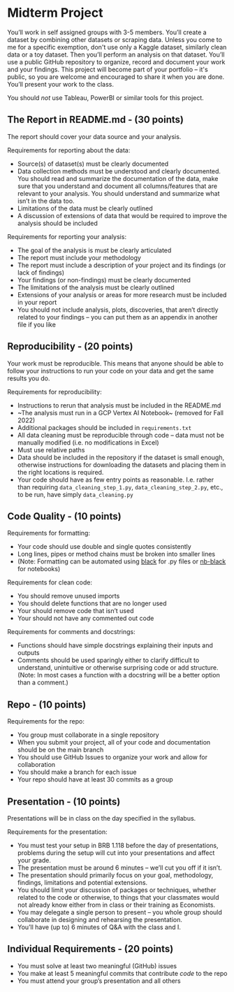 # Midterm Project

You’ll work in self assigned groups with 3-5 members. You’ll create a dataset by combining other datasets or scraping data. Unless you come to me for a specific exemption, don't use only a Kaggle dataset, similarly clean data or a toy dataset. Then you’ll perform an analysis on that dataset. You’ll use a public GitHub repository to organize, record and document your work and your findings. This project will become part of your portfolio – it's public, so you are welcome and encouraged to share it when you are done. You’ll present your work to the class.

You should _not_ use Tableau, PowerBI or similar tools for this project.

## The Report in README.md - (30 points)

The report should cover your data source and your analysis.  

Requirements for reporting about the data:
* Source(s) of dataset(s) must be clearly documented
* Data collection methods must be understood and clearly documented. You should read and summarize the documentation of the data, make sure that you understand and document all columns/features that are relevant to your analysis. You should understand and summarize what isn’t in the data too.
* Limitations of the data must be clearly outlined
* A discussion of extensions of data that would be required to improve the analysis should be included

Requirements for reporting your analysis:
* The goal of the analysis is must be clearly articulated
* The report must include your methodology
* The report must include a description of your project and its findings (or lack of findings)
* Your findings (or non-findings) must be clearly documented
* The limitations of the analysis must be clearly outlined
* Extensions of your analysis or areas for more research must be included in your report
* You should not include analysis, plots, discoveries, that aren’t directly related to your findings – you can put them as an appendix in another file if you like

## Reproducibility - (20 points)

Your work must be reproducible. This means that anyone should be able to follow your instructions to run your code on your data and get the same results you do.  

Requirements for reproducibility:
* Instructions to rerun that analysis must be included in the README.md
* ~The analysis must run in a GCP Vertex AI Notebook~ (removed for Fall 2022)
* Additional packages should be included in `requirements.txt`
* All data cleaning must be reproducible through code – data must not be manually modified (i.e. no modifications in Excel)
* Must use relative paths
* Data should be included in the repository if the dataset is small enough, otherwise instructions for downloading the datasets and placing them in the right locations is required.
* Your code should have as few entry points as reasonable. I.e. rather than requiring `data_cleaning_step_1.py`, `data_cleaning_step_2.py`, etc., to be run, have simply `data_cleaning.py`

## Code Quality - (10 points)

Requirements for formatting:
* Your code should use double and single quotes consistently
* Long lines, pipes or method chains must be broken into smaller lines
* (Note: Formatting can be automated using [black](https://black.readthedocs.io/en/stable/) for .py files or [nb-black](https://pypi.org/project/nb-black/) for notebooks)

Requirements for clean code:
* You should remove unused imports
* You should delete functions that are no longer used
* Your should remove code that isn’t used
* Your should not have any commented out code

Requirements for comments and docstrings:
* Functions should have simple docstrings explaining their inputs and outputs
* Comments should be used sparingly either to clarify difficult to understand, unintuitive or otherwise surprising code or add structure. (Note: In most cases a function with a docstring will be a better option than a comment.)


## Repo - (10 points)

Requirements for the repo:
* You group must collaborate in a single repository
* When you submit your project, all of your code and documentation should be on the main branch
* You should use GitHub Issues to organize your work and allow for collaboration
* You should make a branch for each issue
* Your repo should have at least 30 commits as a group

## Presentation - (10 points)

Presentations will be in class on the day specified in the syllabus.  

Requirements for the presentation:
* You must test your setup in BRB 1.118 before the day of presentations, problems during the setup will cut into your presentations and affect your grade.
* The presentation must be around 6 minutes – we’ll cut you off if it isn’t.
* The presentation should primarily focus on your goal, methodology, findings, limitations and potential extensions.
* You should limit your discussion of packages or techniques, whether related to the code or otherwise, to things that your classmates would not already know either from in class or their training as Economists.
* You may delegate a single person to present – you whole group should collaborate in designing and rehearsing the presentation.
* You’ll have (up to) 6 minutes of Q&A with the class and I.

## Individual Requirements - (20 points)
* You must solve at least two meaningful (GitHub) issues
* You make at least 5 meaningful commits that contribute _code_ to the repo
* You must attend your group’s presentation and all others
